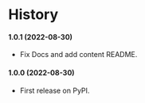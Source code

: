 # History

#### 1.0.1 (2022-08-30)
* Fix Docs and add content README.

#### 1.0.0 (2022-08-30)
* First release on PyPI.
